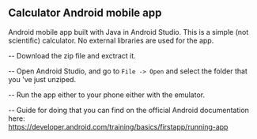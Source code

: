 ## Calculator Android mobile app

Android mobile app built with Java in Android Studio. This is a simple (not scientific) calculator. No external libraries are used for the app.

-- Download the zip file and exctract it.

-- Open Android Studio, and go to <code>File -> Open</code> and select the folder that you 've just unziped.

-- Run the app either to your phone either with the emulator.

-- Guide for doing that you can find on the official Android documentation here: </br> https://developer.android.com/training/basics/firstapp/running-app
